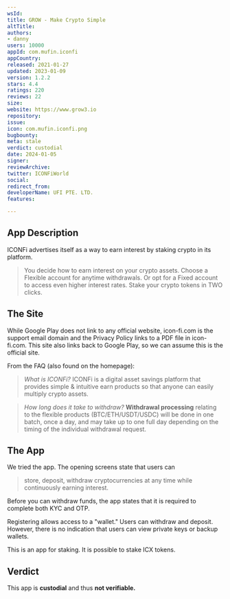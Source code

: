 ```yaml
---
wsId: 
title: GROW - Make Crypto Simple
altTitle: 
authors:
- danny
users: 10000
appId: com.mufin.iconfi
appCountry: 
released: 2021-01-27
updated: 2023-01-09
version: 1.2.2
stars: 4.4
ratings: 220
reviews: 22
size: 
website: https://www.grow3.io
repository: 
issue: 
icon: com.mufin.iconfi.png
bugbounty: 
meta: stale
verdict: custodial
date: 2024-01-05
signer: 
reviewArchive: 
twitter: ICONFiWorld
social: 
redirect_from: 
developerName: UFI PTE. LTD.
features: 

---
```


## App Description

ICONFi advertises itself as a way to earn interest by staking crypto in its platform.

> You decide how to earn interest on your crypto assets. Choose a Flexible account for anytime withdrawals. Or opt for a Fixed account to access even higher interest rates. Stake your crypto tokens in TWO clicks.

## The Site

While Google Play does not link to any official website, icon-fi.com is the support email domain and the Privacy Policy links to a PDF file in icon-fi.com. This site also links back to Google Play, so we can assume this is the official site.

From the FAQ (also found on the homepage):

> *What is ICONFi?* ICONFi is a digital asset savings platform that provides simple & intuitive earn products so that anyone can easily multiply crypto assets.

> *How long does it take to withdraw?* **Withdrawal processing** relating to the flexible products (BTC/ETH/USDT/USDC) will be done in one batch, once a day, and may take up to one full day depending on the timing of the individual withdrawal request.


## The App

We tried the app. The opening screens state that users can

> store, deposit, withdraw cryptocurrencies at any time while continuously earning interest.

Before you can withdraw funds, the app states that it is required to complete both KYC and OTP.

Registering allows access to a "wallet." Users can withdraw and deposit. However, there is no indication that users can view private keys or backup wallets.

This is an app for staking. It is possible to stake ICX tokens.

## Verdict

This app is **custodial** and thus **not verifiable.**
